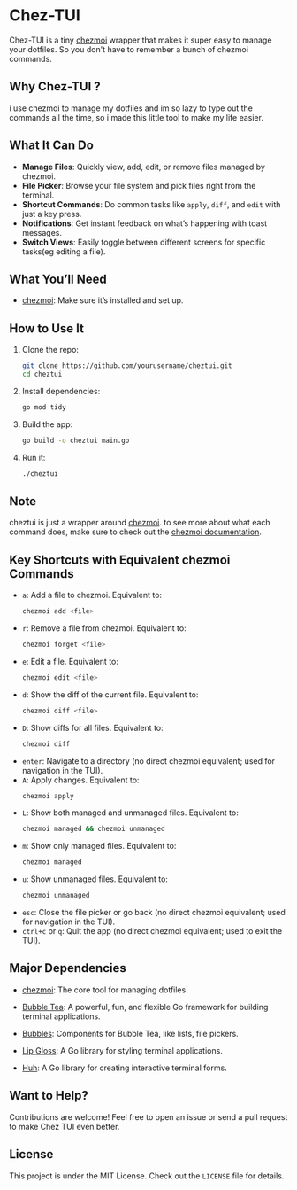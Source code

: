 # Chez-TUI

Chez-TUI is a tiny [chezmoi](https://www.chezmoi.io/) wrapper that makes it super easy to manage your dotfiles. So you don't have to remember a bunch of chezmoi commands.

## Why Chez-TUI ?
i use chezmoi to manage my dotfiles and im so lazy to type out the commands all the time, so i made this little tool to make my life easier.

## What It Can Do

- **Manage Files**: Quickly view, add, edit, or remove files managed by chezmoi.
- **File Picker**: Browse your file system and pick files right from the terminal.
- **Shortcut Commands**: Do common tasks like `apply`, `diff`, and `edit` with just a key press.
- **Notifications**: Get instant feedback on what’s happening with toast messages.
- **Switch Views**: Easily toggle between different screens for specific tasks(eg editing a file).

## What You’ll Need

- [chezmoi](https://www.chezmoi.io/): Make sure it’s installed and set up.

## How to Use It

1. Clone the repo:
   ```bash
   git clone https://github.com/yourusername/cheztui.git
   cd cheztui
   ```

2. Install dependencies:
   ```bash
   go mod tidy
   ```

3. Build the app:
   ```bash
   go build -o cheztui main.go
   ```

4. Run it:
   ```bash
   ./cheztui
   ```


 ## Note
cheztui is just a wrapper around [chezmoi](https://www.chezmoi.io/). to see more about what each command does, make sure to check out the [chezmoi documentation](https://www.chezmoi.io/).

## Key Shortcuts with Equivalent chezmoi Commands

- `a`: Add a file to chezmoi. Equivalent to:
  ```bash
  chezmoi add <file>
  ```
- `r`: Remove a file from chezmoi. Equivalent to:
  ```bash
  chezmoi forget <file>
  ```
- `e`: Edit a file. Equivalent to:
  ```bash
  chezmoi edit <file>
  ```
- `d`: Show the diff of the current file. Equivalent to:
  ```bash
  chezmoi diff <file>
  ```
- `D`: Show diffs for all files. Equivalent to:
  ```bash
  chezmoi diff
  ```
- `enter`: Navigate to a directory (no direct chezmoi equivalent; used for navigation in the TUI).
- `A`: Apply changes. Equivalent to:
  ```bash
  chezmoi apply
  ```
- `L`: Show both managed and unmanaged files. Equivalent to:
  ```bash
  chezmoi managed && chezmoi unmanaged
  ```
- `m`: Show only managed files. Equivalent to:
  ```bash
  chezmoi managed
  ```
- `u`: Show unmanaged files. Equivalent to:
  ```bash
  chezmoi unmanaged
  ```
- `esc`: Close the file picker or go back (no direct chezmoi equivalent; used for navigation in the TUI).
- `ctrl+c` or `q`: Quit the app (no direct chezmoi equivalent; used to exit the TUI).

## Major Dependencies

- [chezmoi](https://www.chezmoi.io/): The core tool for managing dotfiles.
- [Bubble Tea](https://github.com/charmbracelet/bubbletea): A powerful, fun, and flexible Go framework for building terminal applications.
- [Bubbles](https://github.com/charmbracelet/bubbles): Components for Bubble Tea, like lists, file pickers.
- [Lip Gloss](https://github.com/charmbracelet/lipgloss): A Go library for styling terminal applications.

- [Huh](https://github.com/charmbracelet/huh): A Go library for creating interactive terminal forms.



## Want to Help?

Contributions are welcome! Feel free to open an issue or send a pull request to make Chez TUI even better.

## License

This project is under the MIT License. Check out the `LICENSE` file for details.
